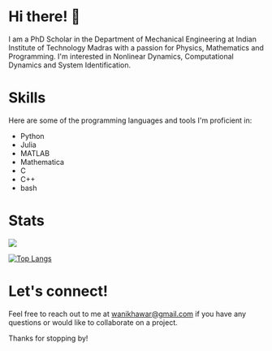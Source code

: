 # Hi there! 👋

I am a PhD Scholar in the Department of Mechanical Engineering at Indian Institute of Technology Madras with a passion for Physics, Mathematics and Programming. 
I'm interested in  Nonlinear Dynamics, Computational Dynamics and System Identification.

# Skills
Here are some of the programming languages and tools I'm proficient in:
- Python
- Julia
- MATLAB
- Mathematica
- C
- C++
- bash

# Stats
![](https://github-readme-streak-stats.herokuapp.com/?user=wanikhawar)

[![Top Langs](https://github-readme-stats.vercel.app/api/top-langs/?username=wanikhawar)](https://github.com/anuraghazra/github-readme-stats)


# Let's connect!
Feel free to reach out to me at wanikhawar@gmail.com if you have any questions or would like to collaborate on a project.

Thanks for stopping by!
